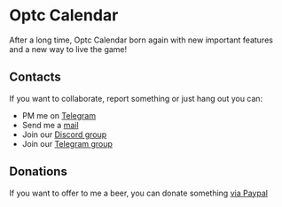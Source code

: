 # Optc Calendar

After a long time, Optc Calendar born again with new important features and
a new way to live the game!

## Contacts

If you want to collaborate, report something or just hang out you can:
  * PM me on <a href="http://t.me/ibbus" target="_blank">Telegram</a>
  * Send me a <a href="mailto:ibbus93@gmail.com" target="_blank">mail</a>
  * Join our <a href="https://discord.gg/7NJQ6zx" target="_blank">Discord group</a>
  * Join our <a href="https://t.me/joinchat/DNmGCFDYkGx-2RdbDmUF7g" target="_blank">Telegram group</a>
  
## Donations

If you want to offer to me a beer, you can donate something 
<a href="https://www.paypal.com/donate/?token=HhxaPJ1HByZlA1XvtrSdmkryo3TR8JhBUN2yZe5iez7SQsJTm3RMINIe-6b_GBjqs0E_M0&country.x=IT&locale.x=IT" target="_blank">via Paypal</a>
